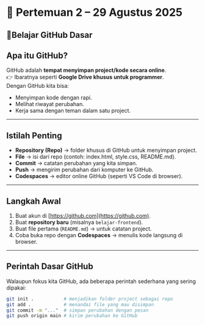 
# 📅 Pertemuan 2 – 29 Agustus 2025  

## 📘Belajar GitHub Dasar

## Apa itu GitHub?
GitHub adalah **tempat menyimpan project/kode secara online**.  
👉 Ibaratnya seperti **Google Drive khusus untuk programmer**.  
Dengan GitHub kita bisa:
- Menyimpan kode dengan rapi.
- Melihat riwayat perubahan.
- Kerja sama dengan teman dalam satu project.

---

## Istilah Penting
- **Repository (Repo)** → folder khusus di GitHub untuk menyimpan project.  
- **File** → isi dari repo (contoh: index.html, style.css, README.md).  
- **Commit** → catatan perubahan yang kita simpan.  
- **Push** → mengirim perubahan dari komputer ke GitHub.  
- **Codespaces** → editor online GitHub (seperti VS Code di browser).

---

## Langkah Awal
1. Buat akun di [https://github.com](https://github.com).  
2. Buat **repository baru** (misalnya `belajar-frontend`).  
3. Buat file pertama (`README.md`) → untuk catatan project.  
4. Coba buka repo dengan **Codespaces** → menulis kode langsung di browser.  

---

## Perintah Dasar GitHub
Walaupun fokus kita GitHub, ada beberapa perintah sederhana yang sering dipakai:

```bash
git init .           # menjadikan folder project sebagai repo
git add .            # menandai file yang mau disimpan
git commit -m "..."  # simpan perubahan dengan pesan
git push origin main # kirim perubahan ke GitHub
